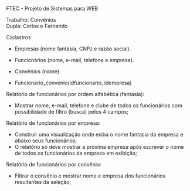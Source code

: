 FTEC - Projeto de Sistemas para WEB

Trabalho: Convênios <br>
Dupla: Carlos e Fernando<br>

Cadastros<br>
- Empresas (nome fantasia, CNPJ e razão social).<br>

- Funcionários (nome, e-mail, telefone e empresa).<br>

- Convênios (nome).<br>

- Funcionario_convenio(idfuncionario, idempresa)<br>

Relatório de funcionários por ordem alfabética (fantasia):<br>
- Mostrar nome, e-mail, telefone e clube de todos os funcionários com possibilidade de filtro (busca) pelos 4 campos;<br>

Relatório de funcionários por empresa:<br>
- Construir uma visualização onde exiba o nome fantasia da empresa e abaixo seus funcionários;<br>
- O relatório só deve mostrar a próxima empresa após escrever o nome de todos os funcionários da empresa em exibição;<br>

Relatório de funcionários por convênio:<br>
- Filtrar o convênio e mostrar nome e empresa dos funcionários resultantes da seleção;<br>